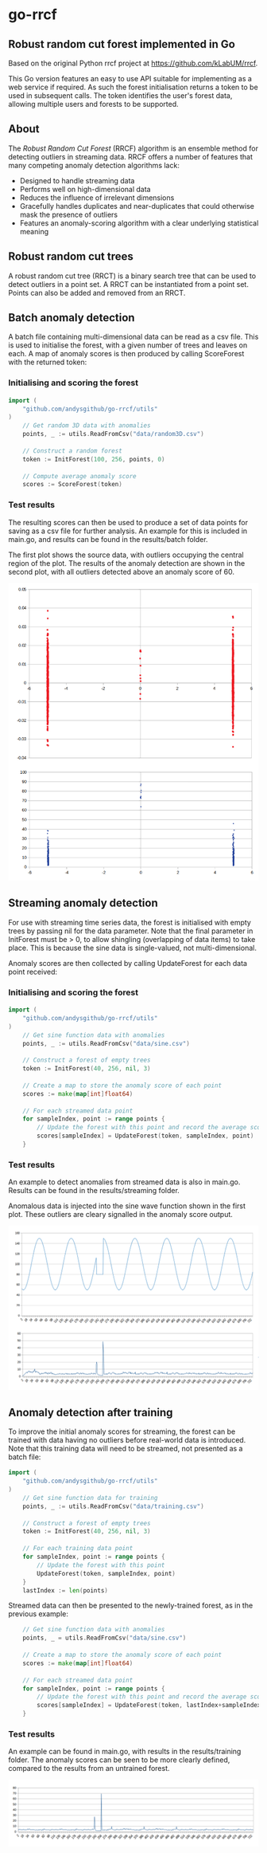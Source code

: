 # go-rrcf

## Robust random cut forest implemented in Go

Based on the original Python rrcf project at https://github.com/kLabUM/rrcf.

This Go version features an easy to use API suitable for implementing as a web service if required. As such the forest initialisation returns a token to be used in subsequent calls. The token identifies the user's forest data, allowing multiple users and forests to be supported.

## About

The *Robust Random Cut Forest* (RRCF) algorithm is an ensemble method for detecting outliers in streaming data. RRCF offers a number of features that many competing anomaly detection algorithms lack:

- Designed to handle streaming data
- Performs well on high-dimensional data
- Reduces the influence of irrelevant dimensions
- Gracefully handles duplicates and near-duplicates that could otherwise mask the presence of outliers
- Features an anomaly-scoring algorithm with a clear underlying statistical meaning

## Robust random cut trees

A robust random cut tree (RRCT) is a binary search tree that can be used to detect outliers in a point set. A RRCT can be instantiated from a point set. Points can also be added and removed from an RRCT.

## Batch anomaly detection

A batch file containing multi-dimensional data can be read as a csv file. This is used to initialise the forest, with a given number of trees and leaves on each. A map of anomaly scores is then produced by calling ScoreForest with the returned token:

### Initialising and scoring the forest

```go
import (
	"github.com/andysgithub/go-rrcf/utils"
)
	// Get random 3D data with anomalies
	points, _ := utils.ReadFromCsv("data/random3D.csv")

	// Construct a random forest
	token := InitForest(100, 256, points, 0)

	// Compute average anomaly score
	scores := ScoreForest(token)
```

### Test results

The resulting scores can then be used to produce a set of data points for saving as a csv file for further analysis. An example for this is included in main.go, and results can be found in the results/batch folder.

The first plot shows the source data, with outliers occupying the central region of the plot. The results of the anomaly detection are shown in the second plot, with all outliers detected above an anomaly score of 60.

![Image](https://github.com/andysgithub/go-rrcf/raw/master/results/batch/plot.png) 

## Streaming anomaly detection

For use with streaming time series data, the forest is initialised with empty trees by passing nil for the data parameter. Note that the final parameter in InitForest must be > 0, to allow shingling (overlapping of data items) to take place. This is because the sine data is single-valued, not multi-dimensional.

Anomaly scores are then collected by calling UpdateForest for each data point received:

### Initialising and scoring the forest

```go
import (
	"github.com/andysgithub/go-rrcf/utils"
)
	// Get sine function data with anomalies
	points, _ := utils.ReadFromCsv("data/sine.csv")

	// Construct a forest of empty trees
	token := InitForest(40, 256, nil, 3)

	// Create a map to store the anomaly score of each point
	scores := make(map[int]float64)

	// For each streamed data point
	for sampleIndex, point := range points {
		// Update the forest with this point and record the average score
		scores[sampleIndex] = UpdateForest(token, sampleIndex, point)
	}
```

### Test results

An example to detect anomalies from streamed data is also in main.go. Results can be found in the results/streaming folder.

Anomalous data is injected into the sine wave function shown in the first plot. These outliers are cleary signalled in the anomaly score output.

![Image](https://github.com/andysgithub/go-rrcf/raw/master/results/streaming/plot.png) 

## Anomaly detection after training

To improve the initial anomaly scores for streaming, the forest can be trained with data having no outliers before real-world data is introduced. Note that this training data will need to be streamed, not presented as a batch file:

```go
import (
	"github.com/andysgithub/go-rrcf/utils"
)
	// Get sine function data for training
	points, _ := utils.ReadFromCsv("data/training.csv")

	// Construct a forest of empty trees
	token := InitForest(40, 256, nil, 3)

	// For each training data point
	for sampleIndex, point := range points {
		// Update the forest with this point
		UpdateForest(token, sampleIndex, point)
	}
    lastIndex := len(points)
```

Streamed data can then be presented to the newly-trained forest, as in the previous example:

```go
	// Get sine function data with anomalies
	points, _ = utils.ReadFromCsv("data/sine.csv")

	// Create a map to store the anomaly score of each point
	scores := make(map[int]float64)

	// For each streamed data point
	for sampleIndex, point := range points {
		// Update the forest with this point and record the average score
		scores[sampleIndex] = UpdateForest(token, lastIndex+sampleIndex, point)
	}
```

### Test results

An example can be found in main.go, with results in the results/training folder. The anomaly scores can be seen to be more clearly defined, compared to the results from an untrained forest.

![Image](https://github.com/andysgithub/go-rrcf/raw/master/results/training/plot.png) 